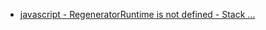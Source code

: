  - [javascript - RegeneratorRuntime is not defined - Stack ...](http://stackoverflow.com/questions/28976748/regeneratorruntime-is-not-defined)